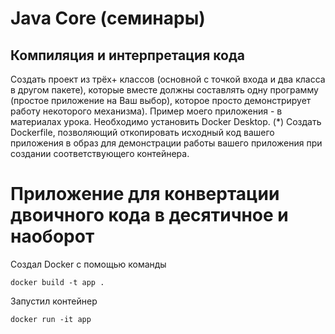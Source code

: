 # Java Core (семинары)

## Компиляция и интерпретация кода
Создать проект из трёх+ классов (основной с точкой входа и два класса в другом пакете),
которые вместе должны составлять одну программу (простое приложение на Ваш выбор), которое просто демонстрирует работу некоторого механизма).
Пример моего приложения - в материалах урока.
Необходимо установить Docker Desktop.
(*) Создать Dockerfile, позволяющий откопировать исходный код вашего приложения в образ для демонстрации работы вашего приложения при создании соответствующего контейнера.

# Приложение для конвертации двоичного кода в десятичное и наоборот


Создал Docker с помощью команды 
```
docker build -t app .
```
Запустил контейнер
```
docker run -it app

